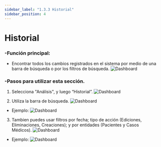 ```yaml
---
sidebar_label: "1.3.3 Historial"
sidebar_position: 4
---
```


# Historial 

### -Función principal:

- Encontrar todos los cambios registrados en el sistema por medio de una barra de búsqueda o por los filtros de búsqueda.
![Dashboard](/img/img_solhub/exp.pro.1.4.historial/0.webp)


### -Pasos para utilizar esta sección.
 
1. Selecciona "Análisis", y luego “Historial”.
![Dashboard](/img/img_solhub/exp.pro.1.4.historial/1.webp)

2. Utiliza la barra de búsqueda.
![Dashboard](/img/img_solhub/exp.pro.1.4.historial/2.webp)

- Ejemplo: 
![Dashboard](/img/img_solhub/exp.pro.1.4.historial/3.webp)

3. Tambien puedes usar filtros por fecha; tipo de acción (Ediciones, Eliminaciones, Creaciones); y por entidades (Pacientes y Casos Médicos).
![Dashboard](/img/img_solhub/exp.pro.1.4.historial/4.webp)

- Ejemplo:
![Dashboard](/img/img_solhub/exp.pro.1.4.historial/5.webp)